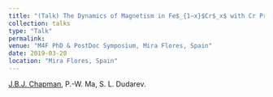 ```yaml
---
title: "(Talk) The Dynamics of Magnetism in Fe$_{1−x}$Cr$_x$ with Cr Precipitation"
collection: talks
type: "Talk"
permalink: 
venue: "M4F PhD & PostDoc Symposium, Mira Flores, Spain"
date: 2019-03-20
location: "Mira Flores, Spain"
---
```


<u>J.B.J. Chapman</u>, P.-W. Ma, S. L. Dudarev.
